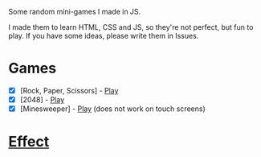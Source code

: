 Some random mini-games I made in JS.

I made them to learn HTML, CSS and JS, so they're not perfect, but fun to play. If you have some ideas, please write them in Issues.

# Games
- [x] [Rock, Paper, Scissors] - [Play](https://krasnal.home.staszic.waw.pl/mini-games/rock-paper-scissors/)
- [x] [2048] - [Play](https://krasnal.home.staszic.waw.pl/mini-games/2048/)
- [x] [Minesweeper] - [Play](https://krasnal.home.staszic.waw.pl/mini-games/minesweeper/) (does not work on touch screens)

# [Effect](https://krasnal.home.staszic.waw.pl/)
